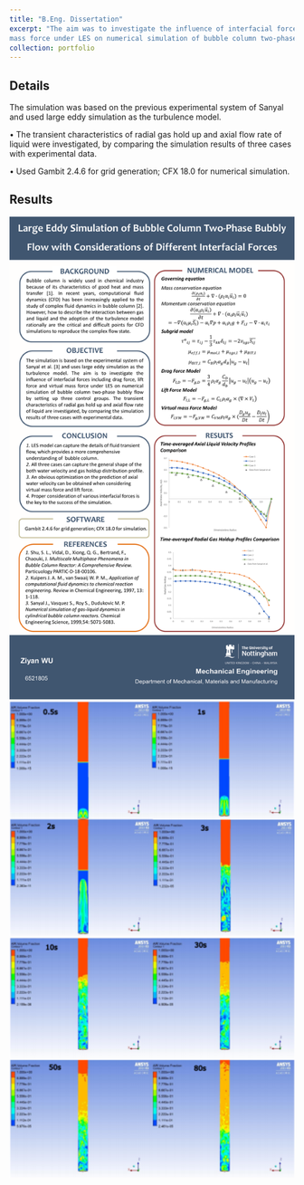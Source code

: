 ```yaml
---
title: "B.Eng. Dissertation"
excerpt: "The aim was to investigate the influence of interfacial forces including drag force, lift force and virtual 
mass force under LES on numerical simulation of bubble column two-phase bubbly flow."
collection: portfolio
---
```


## Details
The simulation was based on the previous experimental system of Sanyal and used large eddy simulation as the turbulence model. 

• The transient characteristics of radial gas hold up and axial flow rate of liquid were investigated, by comparing the simulation results of three cases with experimental data.

• Used Gambit 2.4.6 for grid generation; CFX 18.0 for numerical simulation.

## Results
<img src='/images/portfolios/beng_result1.png' width='600'>
<img src='/images/portfolios/beng_result2.png' width='600'>
<img src='/images/portfolios/beng_result3.png' width='600'>
